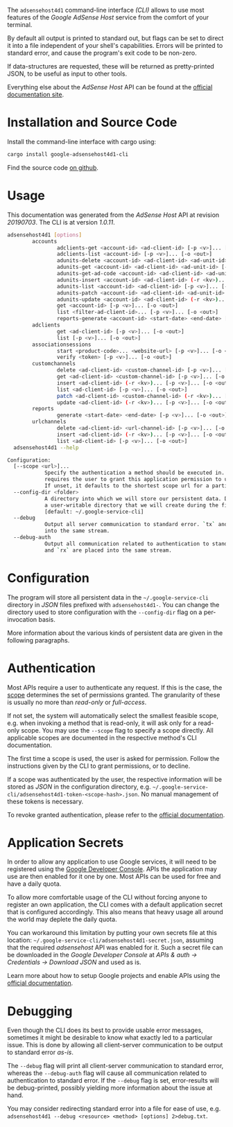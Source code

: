 <!---
DO NOT EDIT !
This file was generated automatically from 'src/mako/cli/README.md.mako'
DO NOT EDIT !
-->
The `adsensehost4d1` command-line interface *(CLI)* allows to use most features of the *Google AdSense Host* service from the comfort of your terminal.

By default all output is printed to standard out, but flags can be set to direct it into a file independent of your shell's
capabilities. Errors will be printed to standard error, and cause the program's exit code to be non-zero.

If data-structures are requested, these will be returned as pretty-printed JSON, to be useful as input to other tools.

Everything else about the *AdSense Host* API can be found at the
[official documentation site](https://developers.google.com/adsense/host/).

# Installation and Source Code

Install the command-line interface with cargo using:

```bash
cargo install google-adsensehost4d1-cli
```

Find the source code [on github](https://github.com/Byron/google-apis-rs/tree/master/gen/adsensehost4d1-cli).

# Usage

This documentation was generated from the *AdSense Host* API at revision *20190703*. The CLI is at version *1.0.11*.

```bash
adsensehost4d1 [options]
        accounts
                adclients-get <account-id> <ad-client-id> [-p <v>]... [-o <out>]
                adclients-list <account-id> [-p <v>]... [-o <out>]
                adunits-delete <account-id> <ad-client-id> <ad-unit-id> [-p <v>]... [-o <out>]
                adunits-get <account-id> <ad-client-id> <ad-unit-id> [-p <v>]... [-o <out>]
                adunits-get-ad-code <account-id> <ad-client-id> <ad-unit-id> [-p <v>]... [-o <out>]
                adunits-insert <account-id> <ad-client-id> (-r <kv>)... [-p <v>]... [-o <out>]
                adunits-list <account-id> <ad-client-id> [-p <v>]... [-o <out>]
                adunits-patch <account-id> <ad-client-id> <ad-unit-id> (-r <kv>)... [-p <v>]... [-o <out>]
                adunits-update <account-id> <ad-client-id> (-r <kv>)... [-p <v>]... [-o <out>]
                get <account-id> [-p <v>]... [-o <out>]
                list <filter-ad-client-id>... [-p <v>]... [-o <out>]
                reports-generate <account-id> <start-date> <end-date> [-p <v>]... [-o <out>]
        adclients
                get <ad-client-id> [-p <v>]... [-o <out>]
                list [-p <v>]... [-o <out>]
        associationsessions
                start <product-code>... <website-url> [-p <v>]... [-o <out>]
                verify <token> [-p <v>]... [-o <out>]
        customchannels
                delete <ad-client-id> <custom-channel-id> [-p <v>]... [-o <out>]
                get <ad-client-id> <custom-channel-id> [-p <v>]... [-o <out>]
                insert <ad-client-id> (-r <kv>)... [-p <v>]... [-o <out>]
                list <ad-client-id> [-p <v>]... [-o <out>]
                patch <ad-client-id> <custom-channel-id> (-r <kv>)... [-p <v>]... [-o <out>]
                update <ad-client-id> (-r <kv>)... [-p <v>]... [-o <out>]
        reports
                generate <start-date> <end-date> [-p <v>]... [-o <out>]
        urlchannels
                delete <ad-client-id> <url-channel-id> [-p <v>]... [-o <out>]
                insert <ad-client-id> (-r <kv>)... [-p <v>]... [-o <out>]
                list <ad-client-id> [-p <v>]... [-o <out>]
  adsensehost4d1 --help

Configuration:
  [--scope <url>]...
            Specify the authentication a method should be executed in. Each scope
            requires the user to grant this application permission to use it.
            If unset, it defaults to the shortest scope url for a particular method.
  --config-dir <folder>
            A directory into which we will store our persistent data. Defaults to
            a user-writable directory that we will create during the first invocation.
            [default: ~/.google-service-cli]
  --debug
            Output all server communication to standard error. `tx` and `rx` are placed
            into the same stream.
  --debug-auth
            Output all communication related to authentication to standard error. `tx`
            and `rx` are placed into the same stream.

```

# Configuration

The program will store all persistent data in the `~/.google-service-cli` directory in *JSON* files prefixed with `adsensehost4d1-`.  You can change the directory used to store configuration with the `--config-dir` flag on a per-invocation basis.

More information about the various kinds of persistent data are given in the following paragraphs.

# Authentication

Most APIs require a user to authenticate any request. If this is the case, the [scope][scopes] determines the 
set of permissions granted. The granularity of these is usually no more than *read-only* or *full-access*.

If not set, the system will automatically select the smallest feasible scope, e.g. when invoking a
method that is read-only, it will ask only for a read-only scope. 
You may use the `--scope` flag to specify a scope directly. 
All applicable scopes are documented in the respective method's CLI documentation.

The first time a scope is used, the user is asked for permission. Follow the instructions given 
by the CLI to grant permissions, or to decline.

If a scope was authenticated by the user, the respective information will be stored as *JSON* in the configuration
directory, e.g. `~/.google-service-cli/adsensehost4d1-token-<scope-hash>.json`. No manual management of these tokens
is necessary.

To revoke granted authentication, please refer to the [official documentation][revoke-access].

# Application Secrets

In order to allow any application to use Google services, it will need to be registered using the 
[Google Developer Console][google-dev-console]. APIs the application may use are then enabled for it
one by one. Most APIs can be used for free and have a daily quota.

To allow more comfortable usage of the CLI without forcing anyone to register an own application, the CLI
comes with a default application secret that is configured accordingly. This also means that heavy usage
all around the world may deplete the daily quota.

You can workaround this limitation by putting your own secrets file at this location: 
`~/.google-service-cli/adsensehost4d1-secret.json`, assuming that the required *adsensehost* API 
was enabled for it. Such a secret file can be downloaded in the *Google Developer Console* at 
*APIs & auth -> Credentials -> Download JSON* and used as is.

Learn more about how to setup Google projects and enable APIs using the [official documentation][google-project-new].


# Debugging

Even though the CLI does its best to provide usable error messages, sometimes it might be desirable to know
what exactly led to a particular issue. This is done by allowing all client-server communication to be 
output to standard error *as-is*.

The `--debug` flag will print all client-server communication to standard error, whereas the `--debug-auth` flag
will cause all communication related to authentication to standard error.
If the `--debug` flag is set, error-results will be debug-printed, possibly yielding more information about the 
issue at hand.

You may consider redirecting standard error into a file for ease of use, e.g. `adsensehost4d1 --debug <resource> <method> [options] 2>debug.txt`.


[scopes]: https://developers.google.com/+/api/oauth#scopes
[revoke-access]: http://webapps.stackexchange.com/a/30849
[google-dev-console]: https://console.developers.google.com/
[google-project-new]: https://developers.google.com/console/help/new/